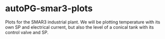 # autoPG-smar3-plots
Plots for the SMAR3 industrial plant. We will be plotting temperature with its own SP and electrical current, but also the level of a conical tank with its control valve and SP.
